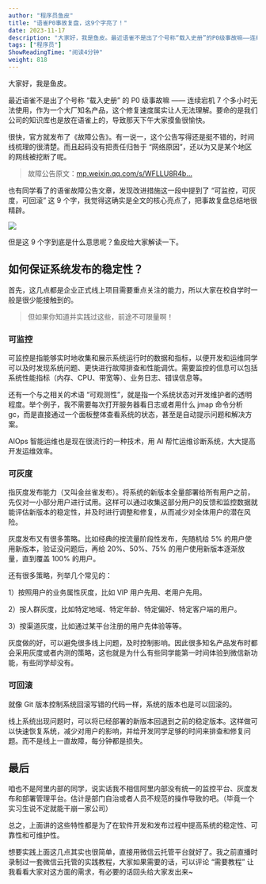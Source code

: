 ```yaml
---
author: "程序员鱼皮"
title: "语雀P0事故复盘，这9个字亮了！"
date: 2023-11-17
description: "大家好，我是鱼皮。最近语雀不是出了个号称“载入史册”的P0级事故嘛——连续宕机7个多小时无法使用，作为一个大厂知名产品，这个修复速度属实让人无法理解。要命的是我们公司的知识库也是放在"
tags: ["程序员"]
ShowReadingTime: "阅读4分钟"
weight: 818
---
```

大家好，我是鱼皮。

最近语雀不是出了个号称 “载入史册” 的 P0 级事故嘛 —— 连续宕机 7 个多小时无法使用，作为一个大厂知名产品，这个修复速度属实让人无法理解。要命的是我们公司的知识库也是放在语雀上的，导致那天下午大家摸鱼很愉快。

很快，官方就发布了《故障公告》。有一说一，这个公告写得还是挺不错的，时间线梳理的很清楚。而且起码没有把责任归咎于 “网络原因”，还以为又是某个地区的网线被挖断了呢。

> 故障公告原文：[mp.weixin.qq.com/s/WFLLU8R4b…](https://link.juejin.cn?target=https%3A%2F%2Fmp.weixin.qq.com%2Fs%2FWFLLU8R4bmiqv6OGa-QMcw "https://mp.weixin.qq.com/s/WFLLU8R4bmiqv6OGa-QMcw")

也有同学看了的语雀故障公告文章，发现改进措施这一段中提到了 “可监控，可灰度，可回滚” 这 9 个字，我觉得这确实是全文的核心亮点了，把事故复盘总结地很精辟。

![](https://p3-juejin.byteimg.com/tos-cn-i-k3u1fbpfcp/53c049e185564b93bcbdeb67f7134812~tplv-k3u1fbpfcp-jj-mark:3024:0:0:0:q75.awebp#?w=966&h=578&s=141846&e=png&b=1a1a1a)

但是这 9 个字到底是什么意思呢？鱼皮给大家解读一下。

如何保证系统发布的稳定性？
-------------

首先，这几点都是企业正式线上项目需要重点关注的能力，所以大家在校自学时一般是很少能接触到的。

> 但如果你知道并实践过这些，前途不可限量啊！

### 可监控

可监控是指能够实时地收集和展示系统运行时的数据和指标，以便开发和运维同学可以及时发现系统问题、更快进行故障排查和性能调优。需要监控的信息可以包括系统性能指标（内存、CPU、带宽等）、业务日志、错误信息等。

还有一个与之相关的术语 “可观测性”，就是指一个系统状态对开发维护者的透明程度。举个例子，我不需要每次打开服务器看日志或者用什么 jmap 命令分析 gc，而是直接通过一个面板整体查看系统的状态，甚至是自动提示问题和解决方案。

AIOps 智能运维也是现在很流行的一种技术，用 AI 帮忙运维诊断系统，大大提高开发运维效率。

### 可灰度

指灰度发布能力（又叫金丝雀发布）。将系统的新版本全量部署给所有用户之前，先仅对一小部分用户进行试用。这样可以通过收集这部分用户的反馈和监控数据就能评估新版本的稳定性，并及时进行调整和修复，从而减少对全体用户的潜在风险。

灰度发布又有很多策略。比如经典的按流量阶段性发布，先随机给 5% 的用户使用新版本，验证没问题后，再给 20%、50%、75% 的用户使用新版本逐渐放量，直到覆盖 100% 的用户。

还有很多策略，列举几个常见的：

1）按照用户的业务属性灰度，比如 VIP 用户先用、老用户先用。

2）按人群灰度，比如特定地域、特定年龄、特定偏好、特定客户端的用户。

3）按渠道灰度，比如通过某平台注册的用户先体验等等。

灰度做的好，可以避免很多线上问题，及时控制影响。因此很多知名产品发布时都会采用灰度或者内测的策略，这也就是为什么有些同学能第一时间体验到微信新功能，有些同学却没有。

### 可回滚

就像 Git 版本控制系统回滚写错的代码一样，系统的版本也是可以回滚的。

线上系统出现问题时，可以将已经部署的新版本回退到之前的稳定版本。这样做可以快速恢复系统，减少对用户的影响，并给开发同学足够的时间来排查和修复问题。而不是线上一直故障，每分钟都是损失。

最后
--

咱也不是阿里内部的同学，说实话我不相信阿里内部没有统一的监控平台、灰度发布和部署管理平台。估计是部门自治或者人员不规范的操作导致的吧。（毕竟一个实习生说不定就能干崩一家公司）

总之，上面讲的这些特性都是为了在软件开发和发布过程中提高系统的稳定性、可靠性和可维护性。

想要实践上面这几点其实也很简单，直接用微信云托管平台就好了。我之前直播时录制过一套微信云托管的实践教程，大家如果需要的话，可以评论 “需要教程” 让我看看大家对这方面的需求，有必要的话回头给大家发出来~
